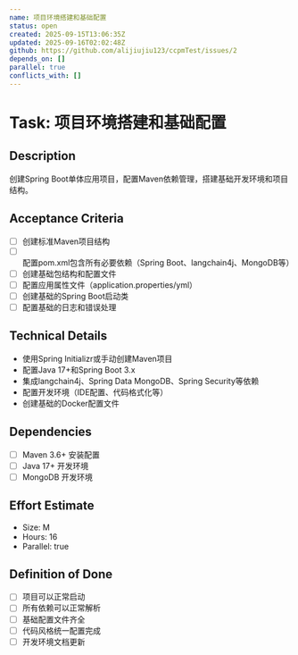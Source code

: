 ```yaml
---
name: 项目环境搭建和基础配置
status: open
created: 2025-09-15T13:06:35Z
updated: 2025-09-16T02:02:48Z
github: https://github.com/alijiujiu123/ccpmTest/issues/2
depends_on: []
parallel: true
conflicts_with: []
---
```


# Task: 项目环境搭建和基础配置

## Description
创建Spring Boot单体应用项目，配置Maven依赖管理，搭建基础开发环境和项目结构。

## Acceptance Criteria
- [ ] 创建标准Maven项目结构
- [ ] 配置pom.xml包含所有必要依赖（Spring Boot、langchain4j、MongoDB等）
- [ ] 创建基础包结构和配置文件
- [ ] 配置应用属性文件（application.properties/yml）
- [ ] 创建基础的Spring Boot启动类
- [ ] 配置基础的日志和错误处理

## Technical Details
- 使用Spring Initializr或手动创建Maven项目
- 配置Java 17+和Spring Boot 3.x
- 集成langchain4j、Spring Data MongoDB、Spring Security等依赖
- 配置开发环境（IDE配置、代码格式化等）
- 创建基础的Docker配置文件

## Dependencies
- [ ] Maven 3.6+ 安装配置
- [ ] Java 17+ 开发环境
- [ ] MongoDB 开发环境

## Effort Estimate
- Size: M
- Hours: 16
- Parallel: true

## Definition of Done
- [ ] 项目可以正常启动
- [ ] 所有依赖可以正常解析
- [ ] 基础配置文件齐全
- [ ] 代码风格统一配置完成
- [ ] 开发环境文档更新
